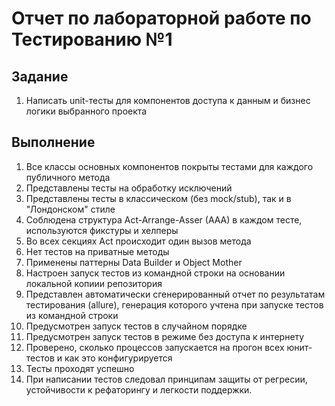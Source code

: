 ﻿# Отчет по лабораторной работе по Тестированию №1

## Задание
1. Написать unit-тесты для компонентов доступа к данным и бизнес логики выбранного проекта

## Выполнение
1. Все классы основных компонентов покрыты тестами для каждого публичного метода
2. Представлены тесты на обработку исключений
3. Представлены тесты в классическом (без mock/stub), так и в "Лондонском" стиле
4. Соблюдена структура Act-Arrange-Asser (AAA) в каждом тесте, используются фикстуры и хелперы
5. Во всех секциях Act происходит один вызов метода
6. Нет тестов на приватные методы
7. Применены паттерны Data Builder и Object Mother
8. Настроен запуск тестов из командной строки на основании локальной копиии репозитория
9. Представлен автоматически сгенерированный отчет по результатам тестирования (allure), генерация которого учтена при запуске тестов из командной строки
10. Предусмотрен запуск тестов в случайном порядке
11. Предусмотрен запуск тестов в режиме без доступа к интернету
12. Проверено, сколько процессов запускается на прогон всех юнит-тестов и как это конфигурируется
13. Тесты проходят успешно
14. При написании тестов следовал принципам защиты от регресии, устойчивости к рефаторингу и легкости поддержки.